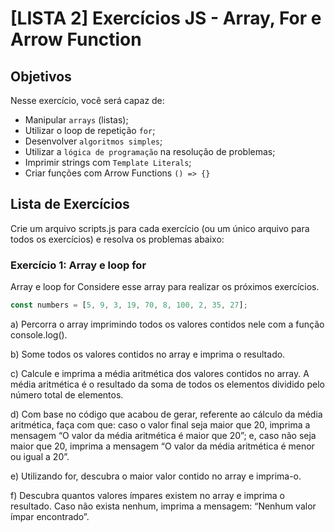 # [LISTA 2] Exercícios JS - Array, For e Arrow Function

## Objetivos

Nesse exercício, você será capaz de:
- Manipular `arrays` (listas);
- Utilizar o loop de repetição `for`;
- Desenvolver `algoritmos simples`;
- Utilizar a `lógica de programação` na resolução de problemas;
- Imprimir strings com `Template Literals`;
- Criar funções com Arrow Functions `() => {}`

## Lista de Exercícios

Crie um arquivo scripts.js para cada exercício (ou um único arquivo para todos os exercícios) e resolva os problemas abaixo:

### Exercício 1: Array e loop for

Array e loop for
Considere esse array para realizar os próximos exercícios.

```javascript
const numbers = [5, 9, 3, 19, 70, 8, 100, 2, 35, 27];
```

a) Percorra o array imprimindo todos os valores contidos nele com a função console.log().

b) Some todos os valores contidos no array e imprima o resultado.

c) Calcule e imprima a média aritmética dos valores contidos no array. A média aritmética é o resultado da soma de todos os elementos dividido pelo número total de elementos.

d) Com base no código que acabou de gerar, referente ao cálculo da média aritmética, faça com que: caso o valor final seja maior que 20, imprima a mensagem “O valor da média aritmética é maior que 20”; e, caso não seja maior que 20, imprima a mensagem “O valor da média aritmética é menor ou igual a 20”.

e) Utilizando for, descubra o maior valor contido no array e imprima-o.

f) Descubra quantos valores ímpares existem no array e imprima o resultado. Caso não exista nenhum, imprima a mensagem: “Nenhum valor ímpar encontrado”.



